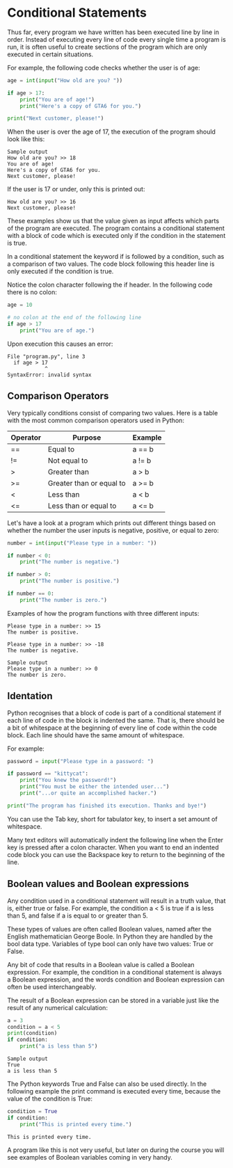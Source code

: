 # Conditional Statements

Thus far, every program we have written has been executed line by line in order. Instead of executing every line of code every single time a program is run, it is often useful to create sections of the program which are only executed in certain situations.

For example, the following code checks whether the user is of age:

```py
age = int(input("How old are you? "))

if age > 17:
    print("You are of age!")
    print("Here's a copy of GTA6 for you.")

print("Next customer, please!")
```

When the user is over the age of 17, the execution of the program should look like this:

```
Sample output
How old are you? >> 18
You are of age!
Here's a copy of GTA6 for you.
Next customer, please!
```

If the user is 17 or under, only this is printed out:

```
How old are you? >> 16
Next customer, please!
```

These examples show us that the value given as input affects which parts of the program are executed. The program contains a conditional statement with a block of code which is executed only if the condition in the statement is true.

In a conditional statement the keyword if is followed by a condition, such as a comparison of two values. The code block following this header line is only executed if the condition is true.

Notice the colon character following the if header. In the following code there is no colon:

```py
age = 10

# no colon at the end of the following line
if age > 17
    print("You are of age.")
```

Upon execution this causes an error:

```
File "program.py", line 3
  if age > 17
            ^
SyntaxError: invalid syntax
```

## Comparison Operators

Very typically conditions consist of comparing two values. Here is a table with the most common comparison operators used in Python:

| Operator | Purpose                      | Example  |
|----------|------------------------------|----------|
| ==       | Equal to                     | a == b   |
| !=       | Not equal to                 | a != b   |
| >        | Greater than                 | a > b    |
| >=       | Greater than or equal to     | a >= b   |
| <        | Less than                    | a < b    |
| <=       | Less than or equal to        | a <= b   |

Let's have a look at a program which prints out different things based on whether the number the user inputs is negative, positive, or equal to zero:

```py
number = int(input("Please type in a number: "))

if number < 0:
    print("The number is negative.")

if number > 0:
    print("The number is positive.")

if number == 0:
    print("The number is zero.")
```

Examples of how the program functions with three different inputs:

```
Please type in a number: >> 15
The number is positive.
```

```
Please type in a number: >> -18
The number is negative.
```

```
Sample output
Please type in a number: >> 0
The number is zero.
```

## Identation

Python recognises that a block of code is part of a conditional statement if each line of code in the block is indented the same. That is, there should be a bit of whitespace at the beginning of every line of code within the code block. Each line should have the same amount of whitespace.

For example:

```py
password = input("Please type in a password: ")

if password == "kittycat":
    print("You knew the password!")
    print("You must be either the intended user...")
    print("...or quite an accomplished hacker.")

print("The program has finished its execution. Thanks and bye!")
```

You can use the Tab key, short for tabulator key, to insert a set amount of whitespace.

Many text editors will automatically indent the following line when the Enter key is pressed after a colon character. When you want to end an indented code block you can use the Backspace key to return to the beginning of the line.

## Boolean values and Boolean expressions

Any condition used in a conditional statement will result in a truth value, that is, either true or false. For example, the condition a < 5 is true if a is less than 5, and false if a is equal to or greater than 5.

These types of values are often called Boolean values, named after the English mathematician George Boole. In Python they are handled by the bool data type. Variables of type bool can only have two values: True or False.

Any bit of code that results in a Boolean value is called a Boolean expression. For example, the condition in a conditional statement is always a Boolean expression, and the words condition and Boolean expression can often be used interchangeably.

The result of a Boolean expression can be stored in a variable just like the result of any numerical calculation:

```py
a = 3
condition = a < 5
print(condition)
if condition:
    print("a is less than 5")
```

```
Sample output
True
a is less than 5
```

The Python keywords True and False can also be used directly. In the following example the print command is executed every time, because the value of the condition is True:

```py
condition = True
if condition:
    print("This is printed every time.")
```

```
This is printed every time.
```

A program like this is not very useful, but later on during the course you will see examples of Boolean variables coming in very handy.
